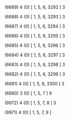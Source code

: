 (6689) 4 (0) [ 1, 5, 6, 3292 ] 3 


(6688) 4 (0) [ 1, 5, 6, 3293 ] 3 


(6687) 4 (0) [ 1, 5, 6, 3294 ] 3 


(6686) 4 (0) [ 1, 5, 6, 3295 ] 3 


(6685) 4 (0) [ 1, 5, 6, 3296 ] 3 


(6684) 4 (0) [ 1, 5, 6, 3297 ] 3 


(6683) 4 (0) [ 1, 5, 6, 3298 ] 3 


(6682) 4 (0) [ 1, 5, 6, 3299 ] 3 


(6681) 4 (0) [ 1, 5, 6, 3300 ] 3 


(6680) 3 (0) [ 1, 5, 7 ] 9 


(9972) 4 (0) [ 1, 5, 7, 8 ] 3 


(9971) 4 (0) [ 1, 5, 7, 9 ]  

